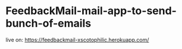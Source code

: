 # FeedbackMail-mail-app-to-send-bunch-of-emails

live on: https://feedbackmail-xscotophilic.herokuapp.com/
